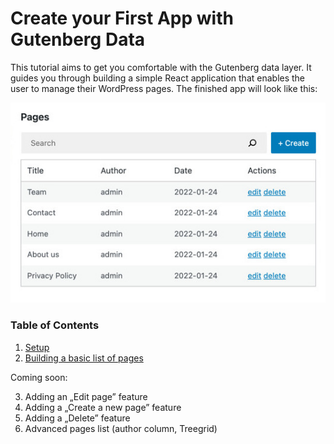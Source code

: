 # Create your First App with Gutenberg Data

This tutorial aims to get you comfortable with the Gutenberg data layer. It guides you through building a simple React application that enables the user to manage their WordPress pages. The finished app will look like this:

![](./media/finished-app.jpg)

### Table of Contents

1. [Setup](./1-setup.md)
2. [Building a basic list of pages](./2-building-a-list-of-pages.md)

Coming soon:

3. Adding an „Edit page” feature
4. Adding a „Create a new page” feature
5. Adding a „Delete” feature
6. Advanced pages list (author column, Treegrid)

